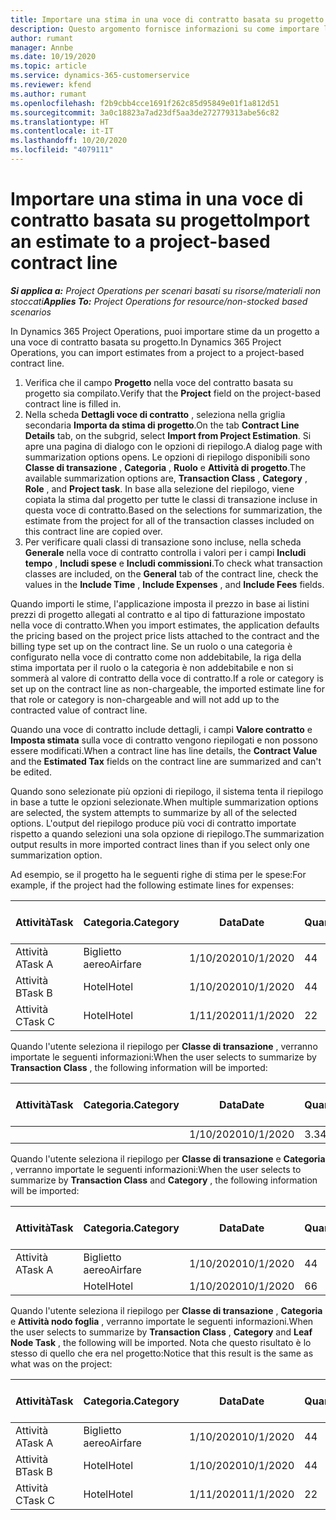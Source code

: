 ```yaml
---
title: Importare una stima in una voce di contratto basata su progetto
description: Questo argomento fornisce informazioni su come importare le stime da un progetto a una voce di contratto.
author: rumant
manager: Annbe
ms.date: 10/19/2020
ms.topic: article
ms.service: dynamics-365-customerservice
ms.reviewer: kfend
ms.author: rumant
ms.openlocfilehash: f2b9cbb4cce1691f262c85d95849e01f1a812d51
ms.sourcegitcommit: 3a0c18823a7ad23df5aa3de272779313abe56c82
ms.translationtype: HT
ms.contentlocale: it-IT
ms.lasthandoff: 10/20/2020
ms.locfileid: "4079111"
---
```

# <a name="import-an-estimate-to-a-project-based-contract-line"></a><span data-ttu-id="b4dad-103">Importare una stima in una voce di contratto basata su progetto</span><span class="sxs-lookup"><span data-stu-id="b4dad-103">Import an estimate to a project-based contract line</span></span>

<span data-ttu-id="b4dad-104">_**Si applica a:** Project Operations per scenari basati su risorse/materiali non stoccati_</span><span class="sxs-lookup"><span data-stu-id="b4dad-104">_**Applies To:** Project Operations for resource/non-stocked based scenarios_</span></span>

<span data-ttu-id="b4dad-105">In Dynamics 365 Project Operations, puoi importare stime da un progetto a una voce di contratto basata su progetto.</span><span class="sxs-lookup"><span data-stu-id="b4dad-105">In Dynamics 365 Project Operations, you can import estimates from a project to a project-based contract line.</span></span>

1. <span data-ttu-id="b4dad-106">Verifica che il campo **Progetto** nella voce del contratto basata su progetto sia compilato.</span><span class="sxs-lookup"><span data-stu-id="b4dad-106">Verify that the **Project** field on the project-based contract line is filled in.</span></span>
2. <span data-ttu-id="b4dad-107">Nella scheda **Dettagli voce di contratto** , seleziona nella griglia secondaria **Importa da stima di progetto**.</span><span class="sxs-lookup"><span data-stu-id="b4dad-107">On the tab **Contract Line Details** tab, on the subgrid, select **Import from Project Estimation**.</span></span> <span data-ttu-id="b4dad-108">Si apre una pagina di dialogo con le opzioni di riepilogo.</span><span class="sxs-lookup"><span data-stu-id="b4dad-108">A dialog page with summarization options opens.</span></span> <span data-ttu-id="b4dad-109">Le opzioni di riepilogo disponibili sono **Classe di transazione** , **Categoria** , **Ruolo** e **Attività di progetto**.</span><span class="sxs-lookup"><span data-stu-id="b4dad-109">The available summarization options are, **Transaction Class** , **Category** , **Role** , and **Project task**.</span></span> <span data-ttu-id="b4dad-110">In base alla selezione del riepilogo, viene copiata la stima dal progetto per tutte le classi di transazione incluse in questa voce di contratto.</span><span class="sxs-lookup"><span data-stu-id="b4dad-110">Based on the selections for summarization, the estimate from the project for all of the transaction classes included on this contract line are copied over.</span></span> 
3. <span data-ttu-id="b4dad-111">Per verificare quali classi di transazione sono incluse, nella scheda **Generale** nella voce di contratto controlla i valori per i campi **Includi tempo** , **Includi spese** e **Includi commissioni**.</span><span class="sxs-lookup"><span data-stu-id="b4dad-111">To check what transaction classes are included, on the **General** tab of the contract line, check the values in the **Include Time** , **Include Expenses** , and **Include Fees** fields.</span></span>

<span data-ttu-id="b4dad-112">Quando importi le stime, l'applicazione imposta il prezzo in base ai listini prezzi di progetto allegati al contratto e al tipo di fatturazione impostato nella voce di contratto.</span><span class="sxs-lookup"><span data-stu-id="b4dad-112">When you import estimates, the application defaults the pricing based on the project price lists attached to the contract and the billing type set up on the contract line.</span></span> <span data-ttu-id="b4dad-113">Se un ruolo o una categoria è configurato nella voce di contratto come non addebitabile, la riga della stima importata per il ruolo o la categoria è non addebitabile e non si sommerà al valore di contratto della voce di contratto.</span><span class="sxs-lookup"><span data-stu-id="b4dad-113">If a role or category is set up on the contract line as non-chargeable, the imported estimate line for that role or category is non-chargeable and will not add up to the contracted value of contract line.</span></span>

<span data-ttu-id="b4dad-114">Quando una voce di contratto include dettagli, i campi **Valore contratto** e **Imposta stimata** sulla voce di contratto vengono riepilogati e non possono essere modificati.</span><span class="sxs-lookup"><span data-stu-id="b4dad-114">When a contract line has line details, the **Contract Value** and the **Estimated Tax** fields on the contract line are summarized and can't be edited.</span></span>

<span data-ttu-id="b4dad-115">Quando sono selezionate più opzioni di riepilogo, il sistema tenta il riepilogo in base a tutte le opzioni selezionate.</span><span class="sxs-lookup"><span data-stu-id="b4dad-115">When multiple summarization options are selected, the system attempts to summarize by all of the selected options.</span></span> <span data-ttu-id="b4dad-116">L'output del riepilogo produce più voci di contratto importate rispetto a quando selezioni una sola opzione di riepilogo.</span><span class="sxs-lookup"><span data-stu-id="b4dad-116">The summarization output results in more imported contract lines than if you select only one summarization option.</span></span>

<span data-ttu-id="b4dad-117">Ad esempio, se il progetto ha le seguenti righe di stima per le spese:</span><span class="sxs-lookup"><span data-stu-id="b4dad-117">For example, if the project had the following estimate lines for expenses:</span></span>

| <span data-ttu-id="b4dad-118">Attività</span><span class="sxs-lookup"><span data-stu-id="b4dad-118">Task</span></span> | <span data-ttu-id="b4dad-119">Categoria.</span><span class="sxs-lookup"><span data-stu-id="b4dad-119">Category</span></span> | <span data-ttu-id="b4dad-120">Data</span><span class="sxs-lookup"><span data-stu-id="b4dad-120">Date</span></span> | <span data-ttu-id="b4dad-121">Quantità</span><span class="sxs-lookup"><span data-stu-id="b4dad-121">Quantity</span></span> | <span data-ttu-id="b4dad-122">Prezzo unitario</span><span class="sxs-lookup"><span data-stu-id="b4dad-122">Unit price</span></span> | <span data-ttu-id="b4dad-123">Importa</span><span class="sxs-lookup"><span data-stu-id="b4dad-123">Amount</span></span> |
| --- | --- | --- | --- | --- | --- |
| <span data-ttu-id="b4dad-124">Attività A</span><span class="sxs-lookup"><span data-stu-id="b4dad-124">Task A</span></span> | <span data-ttu-id="b4dad-125">Biglietto aereo</span><span class="sxs-lookup"><span data-stu-id="b4dad-125">Airfare</span></span> | <span data-ttu-id="b4dad-126">1/10/2020</span><span class="sxs-lookup"><span data-stu-id="b4dad-126">10/1/2020</span></span> | <span data-ttu-id="b4dad-127">4</span><span class="sxs-lookup"><span data-stu-id="b4dad-127">4</span></span> | <span data-ttu-id="b4dad-128">400</span><span class="sxs-lookup"><span data-stu-id="b4dad-128">400</span></span> | <span data-ttu-id="b4dad-129">1600</span><span class="sxs-lookup"><span data-stu-id="b4dad-129">1600</span></span> |
| <span data-ttu-id="b4dad-130">Attività B</span><span class="sxs-lookup"><span data-stu-id="b4dad-130">Task B</span></span> | <span data-ttu-id="b4dad-131">Hotel</span><span class="sxs-lookup"><span data-stu-id="b4dad-131">Hotel</span></span> | <span data-ttu-id="b4dad-132">1/10/2020</span><span class="sxs-lookup"><span data-stu-id="b4dad-132">10/1/2020</span></span> | <span data-ttu-id="b4dad-133">4</span><span class="sxs-lookup"><span data-stu-id="b4dad-133">4</span></span> | <span data-ttu-id="b4dad-134">200</span><span class="sxs-lookup"><span data-stu-id="b4dad-134">200</span></span> | <span data-ttu-id="b4dad-135">800</span><span class="sxs-lookup"><span data-stu-id="b4dad-135">800</span></span> |
| <span data-ttu-id="b4dad-136">Attività C</span><span class="sxs-lookup"><span data-stu-id="b4dad-136">Task C</span></span> | <span data-ttu-id="b4dad-137">Hotel</span><span class="sxs-lookup"><span data-stu-id="b4dad-137">Hotel</span></span> | <span data-ttu-id="b4dad-138">1/11/2020</span><span class="sxs-lookup"><span data-stu-id="b4dad-138">11/1/2020</span></span> | <span data-ttu-id="b4dad-139">2</span><span class="sxs-lookup"><span data-stu-id="b4dad-139">2</span></span> | <span data-ttu-id="b4dad-140">200</span><span class="sxs-lookup"><span data-stu-id="b4dad-140">200</span></span> | <span data-ttu-id="b4dad-141">400</span><span class="sxs-lookup"><span data-stu-id="b4dad-141">400</span></span> |

<span data-ttu-id="b4dad-142">Quando l'utente seleziona il riepilogo per **Classe di transazione** , verranno importate le seguenti informazioni:</span><span class="sxs-lookup"><span data-stu-id="b4dad-142">When the user selects to summarize by **Transaction Class** , the following information will be imported:</span></span>

| <span data-ttu-id="b4dad-143">Attività</span><span class="sxs-lookup"><span data-stu-id="b4dad-143">Task</span></span> | <span data-ttu-id="b4dad-144">Categoria.</span><span class="sxs-lookup"><span data-stu-id="b4dad-144">Category</span></span> | <span data-ttu-id="b4dad-145">Data</span><span class="sxs-lookup"><span data-stu-id="b4dad-145">Date</span></span> | <span data-ttu-id="b4dad-146">Quantità</span><span class="sxs-lookup"><span data-stu-id="b4dad-146">Quantity</span></span> | <span data-ttu-id="b4dad-147">Prezzo unitario</span><span class="sxs-lookup"><span data-stu-id="b4dad-147">Unit price</span></span> | <span data-ttu-id="b4dad-148">Importa</span><span class="sxs-lookup"><span data-stu-id="b4dad-148">Amount</span></span> |
| --- | --- | --- | --- | --- | --- |
| &nbsp;  | &nbsp;  | <span data-ttu-id="b4dad-149">1/10/2020</span><span class="sxs-lookup"><span data-stu-id="b4dad-149">10/1/2020</span></span> | <span data-ttu-id="b4dad-150">3.34</span><span class="sxs-lookup"><span data-stu-id="b4dad-150">3.34</span></span> | <span data-ttu-id="b4dad-151">840</span><span class="sxs-lookup"><span data-stu-id="b4dad-151">840</span></span> | <span data-ttu-id="b4dad-152">2800</span><span class="sxs-lookup"><span data-stu-id="b4dad-152">2800</span></span> |

<span data-ttu-id="b4dad-153">Quando l'utente seleziona il riepilogo per **Classe di transazione** e **Categoria** , verranno importate le seguenti informazioni:</span><span class="sxs-lookup"><span data-stu-id="b4dad-153">When the user selects to summarize by **Transaction Class** and **Category** , the following information will be imported:</span></span>

| <span data-ttu-id="b4dad-154">Attività</span><span class="sxs-lookup"><span data-stu-id="b4dad-154">Task</span></span> | <span data-ttu-id="b4dad-155">Categoria.</span><span class="sxs-lookup"><span data-stu-id="b4dad-155">Category</span></span> | <span data-ttu-id="b4dad-156">Data</span><span class="sxs-lookup"><span data-stu-id="b4dad-156">Date</span></span> | <span data-ttu-id="b4dad-157">Quantità</span><span class="sxs-lookup"><span data-stu-id="b4dad-157">Quantity</span></span> | <span data-ttu-id="b4dad-158">Prezzo unitario</span><span class="sxs-lookup"><span data-stu-id="b4dad-158">Unit price</span></span> | <span data-ttu-id="b4dad-159">Importa</span><span class="sxs-lookup"><span data-stu-id="b4dad-159">Amount</span></span> |
| --- | --- | --- | --- | --- | --- |
| <span data-ttu-id="b4dad-160">Attività A</span><span class="sxs-lookup"><span data-stu-id="b4dad-160">Task A</span></span> | <span data-ttu-id="b4dad-161">Biglietto aereo</span><span class="sxs-lookup"><span data-stu-id="b4dad-161">Airfare</span></span> | <span data-ttu-id="b4dad-162">1/10/2020</span><span class="sxs-lookup"><span data-stu-id="b4dad-162">10/1/2020</span></span> | <span data-ttu-id="b4dad-163">4</span><span class="sxs-lookup"><span data-stu-id="b4dad-163">4</span></span> | <span data-ttu-id="b4dad-164">400</span><span class="sxs-lookup"><span data-stu-id="b4dad-164">400</span></span> | <span data-ttu-id="b4dad-165">1600</span><span class="sxs-lookup"><span data-stu-id="b4dad-165">1600</span></span> |
| &nbsp;  | <span data-ttu-id="b4dad-166">Hotel</span><span class="sxs-lookup"><span data-stu-id="b4dad-166">Hotel</span></span> | <span data-ttu-id="b4dad-167">1/10/2020</span><span class="sxs-lookup"><span data-stu-id="b4dad-167">10/1/2020</span></span> | <span data-ttu-id="b4dad-168">6</span><span class="sxs-lookup"><span data-stu-id="b4dad-168">6</span></span> | <span data-ttu-id="b4dad-169">200</span><span class="sxs-lookup"><span data-stu-id="b4dad-169">200</span></span> | <span data-ttu-id="b4dad-170">1200</span><span class="sxs-lookup"><span data-stu-id="b4dad-170">1200</span></span> |

<span data-ttu-id="b4dad-171">Quando l'utente seleziona il riepilogo per **Classe di transazione** , **Categoria** e **Attività nodo foglia** , verranno importate le seguenti informazioni.</span><span class="sxs-lookup"><span data-stu-id="b4dad-171">When the user selects to summarize by **Transaction Class** , **Category** and **Leaf Node Task** , the following will be imported.</span></span> <span data-ttu-id="b4dad-172">Nota che questo risultato è lo stesso di quello che era nel progetto:</span><span class="sxs-lookup"><span data-stu-id="b4dad-172">Notice that this result is the same as what was on the project:</span></span>

| <span data-ttu-id="b4dad-173">Attività</span><span class="sxs-lookup"><span data-stu-id="b4dad-173">Task</span></span> | <span data-ttu-id="b4dad-174">Categoria.</span><span class="sxs-lookup"><span data-stu-id="b4dad-174">Category</span></span> | <span data-ttu-id="b4dad-175">Data</span><span class="sxs-lookup"><span data-stu-id="b4dad-175">Date</span></span> | <span data-ttu-id="b4dad-176">Quantità</span><span class="sxs-lookup"><span data-stu-id="b4dad-176">Quantity</span></span> | <span data-ttu-id="b4dad-177">Prezzo unitario</span><span class="sxs-lookup"><span data-stu-id="b4dad-177">Unit price</span></span> | <span data-ttu-id="b4dad-178">Importa</span><span class="sxs-lookup"><span data-stu-id="b4dad-178">Amount</span></span> |
| --- | --- | --- | --- | --- | --- |
| <span data-ttu-id="b4dad-179">Attività A</span><span class="sxs-lookup"><span data-stu-id="b4dad-179">Task A</span></span> | <span data-ttu-id="b4dad-180">Biglietto aereo</span><span class="sxs-lookup"><span data-stu-id="b4dad-180">Airfare</span></span> | <span data-ttu-id="b4dad-181">1/10/2020</span><span class="sxs-lookup"><span data-stu-id="b4dad-181">10/1/2020</span></span> | <span data-ttu-id="b4dad-182">4</span><span class="sxs-lookup"><span data-stu-id="b4dad-182">4</span></span> | <span data-ttu-id="b4dad-183">400</span><span class="sxs-lookup"><span data-stu-id="b4dad-183">400</span></span> | <span data-ttu-id="b4dad-184">1600</span><span class="sxs-lookup"><span data-stu-id="b4dad-184">1600</span></span> |
| <span data-ttu-id="b4dad-185">Attività B</span><span class="sxs-lookup"><span data-stu-id="b4dad-185">Task B</span></span> | <span data-ttu-id="b4dad-186">Hotel</span><span class="sxs-lookup"><span data-stu-id="b4dad-186">Hotel</span></span> | <span data-ttu-id="b4dad-187">1/10/2020</span><span class="sxs-lookup"><span data-stu-id="b4dad-187">10/1/2020</span></span> | <span data-ttu-id="b4dad-188">4</span><span class="sxs-lookup"><span data-stu-id="b4dad-188">4</span></span> | <span data-ttu-id="b4dad-189">200</span><span class="sxs-lookup"><span data-stu-id="b4dad-189">200</span></span> | <span data-ttu-id="b4dad-190">800</span><span class="sxs-lookup"><span data-stu-id="b4dad-190">800</span></span> |
| <span data-ttu-id="b4dad-191">Attività C</span><span class="sxs-lookup"><span data-stu-id="b4dad-191">Task C</span></span> | <span data-ttu-id="b4dad-192">Hotel</span><span class="sxs-lookup"><span data-stu-id="b4dad-192">Hotel</span></span> | <span data-ttu-id="b4dad-193">1/11/2020</span><span class="sxs-lookup"><span data-stu-id="b4dad-193">11/1/2020</span></span> | <span data-ttu-id="b4dad-194">2</span><span class="sxs-lookup"><span data-stu-id="b4dad-194">2</span></span> | <span data-ttu-id="b4dad-195">200</span><span class="sxs-lookup"><span data-stu-id="b4dad-195">200</span></span> | <span data-ttu-id="b4dad-196">400</span><span class="sxs-lookup"><span data-stu-id="b4dad-196">400</span></span> |
